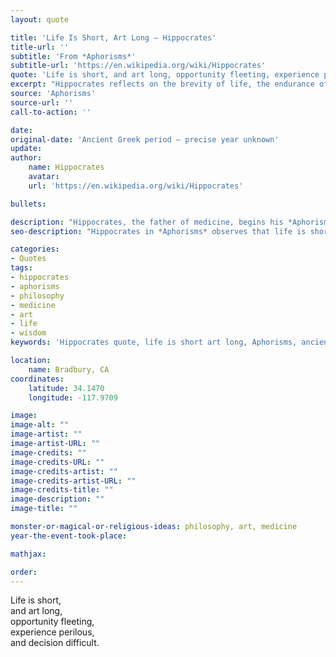 ```yaml
---
layout: quote

title: 'Life Is Short, Art Long – Hippocrates'
title-url: ''
subtitle: 'From *Aphorisms*'
subtitle-url: 'https://en.wikipedia.org/wiki/Hippocrates'
quote: 'Life is short, and art long, opportunity fleeting, experience perilous, and decision difficult.'
excerpt: "Hippocrates reflects on the brevity of life, the endurance of art, and the challenges of judgment and action."
source: 'Aphorisms'
source-url: ''
call-to-action: ''

date: 
original-date: 'Ancient Greek period – precise year unknown'
update:
author:
	name: Hippocrates
	avatar: 
	url: 'https://en.wikipedia.org/wiki/Hippocrates'

bullets:

description: "Hippocrates, the father of medicine, begins his *Aphorisms* with a reflection on life’s brevity, the endurance of art, and the difficulty of wise decisions."
seo-description: "Hippocrates in *Aphorisms* observes that life is short, art is long, and decision is difficult—a timeless reflection on human endeavor."

categories:
- Quotes
tags:
- hippocrates
- aphorisms
- philosophy
- medicine
- art
- life
- wisdom
keywords: 'Hippocrates quote, life is short art long, Aphorisms, ancient medicine, decision difficult, philosophy of life, art and opportunity, classical wisdom'

location:
	name: Bradbury, CA
coordinates:
	latitude: 34.1470
	longitude: -117.9709

image:
image-alt: ""
image-artist: ""
image-artist-URL: ""
image-credits: ""
image-credits-URL: ""
image-credits-artist: ""
image-credits-artist-URL: ""
image-credits-title: ""
image-description: ""
image-title: ""

monster-or-magical-or-religious-ideas: philosophy, art, medicine
year-the-event-took-place: 

mathjax: 

order: 
---
```

Life is short,\
and art long,\
opportunity fleeting,\
experience perilous,\
and decision difficult.